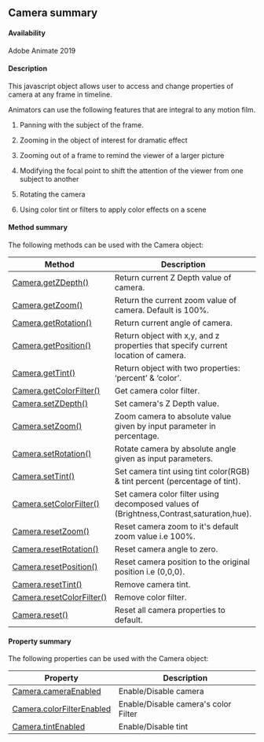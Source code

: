 ## Camera summary

#### Availability

Adobe Animate 2019

#### Description

This javascript object allows user to access and change properties of camera at any frame in timeline.

Animators can use the following features that are integral to any motion film.

1. Panning with the subject of the frame.

2. Zooming in the object of interest for dramatic effect

3. Zooming out of a frame to remind the viewer of a larger picture

4. Modifying the focal point to shift the attention of the viewer from one subject to another

5. Rotating the camera

6. Using color tint or filters to apply color effects on a scene

#### Method summary

The following methods can be used with the Camera object:

| **Method** | **Description** |
| --- | --- |
| [Camera.getZDepth()](../Camera_object/Camera.md) | Return current Z Depth value of camera. |
| [Camera.getZoom()](../Camera_object/Camera1.md) | Return the current zoom value of camera. Default is 100%. |
| [Camera.getRotation()](../Camera_object/Camera2.md) | Return current angle of camera. |
| [Camera.getPosition()](../Camera_object/Camera3.md) | Return object with x,y, and z properties that specify current location of camera. |
| [Camera.getTint()](../Camera_object/Camera4.md) | Return object with two properties: ‘percent’ & ‘color’. |
| [Camera.getColorFilter()](../Camera_object/Camera5.md) | Get camera color filter. |
| [Camera.setZDepth()](../Camera_object/Camera6.md) | Set camera's Z Depth value. |
| [Camera.setZoom()](../Camera_object/Camera7.md) | Zoom camera to absolute value given by input parameter in percentage. |
| [Camera.setRotation()](../Camera_object/Camera8.md) | Rotate camera by absolute angle given as input parameters. |
| [Camera.setTint()](../Camera_object/Camera9.md) | Set camera tint using tint color(RGB) & tint percent (percentage of tint). |
| [Camera.setColorFilter()](../Camera_object/Camera10.md) | Set camera color filter using decomposed values of (Brightness,Contrast,saturation,hue). |
| [Camera.resetZoom()](../Camera_object/Camera11.md) | Reset camera zoom to it's default zoom value i.e 100%. |
| [Camera.resetRotation()](../Camera_object/Camera12.md) | Reset camera angle to zero. |
| [Camera.resetPosition()](../Camera_object/Camera13.md) | Reset camera position to the original position i.e (0,0,0). |
| [Camera.resetTint()](../Camera_object/Camera14.md) | Remove camera tint. |
| [Camera.resetColorFilter()](../Camera_object/Camera15.md) | Remove color filter. |
| [Camera.reset()](../Camera_object/Camera16.md) | Reset all camera properties to default. |

#### Property summary

The following properties can be used with the Camera object:

| **Property** | **Description** |
| --- | --- |
| [Camera.cameraEnabled](../Camera_object/Camera17.md) | Enable/Disable camera |
| [Camera.colorFilterEnabled](../Camera_object/Camera19.md) | Enable/Disable camera's color Filter |
| [Camera.tintEnabled](../Camera_object/Camera18.md) | Enable/Disable tint |
